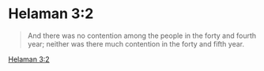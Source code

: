 # Helaman 3:2

> And there was no contention among the people in the forty and fourth year; neither was there much contention in the forty and fifth year.

[Helaman 3:2](https://www.churchofjesuschrist.org/study/scriptures/bofm/hel/3?lang=eng&id=p2#p2)


